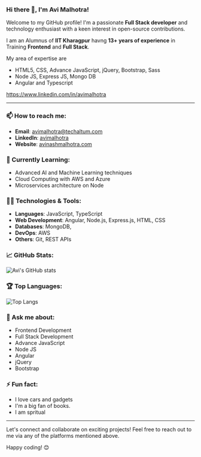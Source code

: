 ### Hi there 👋, I'm Avi Malhotra!

Welcome to my GitHub profile! I'm a passionate **Full Stack developer** and technology enthusiast with a keen interest in open-source contributions.

I am an Alumnus of **IIT Kharagpur** havng **13+ years of experience** in Training **Frontend** and **Full Stack**.

My area of expertise are 
- HTML5, CSS, Advance JavaScript, jQuery, Bootstrap, Sass
- Node JS, Express JS, Mongo DB
- Angular and Typescript

https://www.linkedin.com/in/avimalhotra

---

### 📫 How to reach me:

- **Email**: [avimalhotra@techaltum.com](mailto:avimalhotra@techaltum.com)
- **LinkedIn**: [avimalhotra](https://www.linkedin.com/in/avimalhotra/)
- **Website**: [avinashmalhotra.com](https://www.avinashmalhotra.com)

### 🌱 Currently Learning:

- Advanced AI and Machine Learning techniques
- Cloud Computing with AWS and Azure
- Microservices architecture on Node

### 👨‍💻 Technologies & Tools:

- **Languages**: JavaScript, TypeScript
- **Web Development**: Angular, Node.js, Express.js, HTML, CSS
- **Databases**:  MongoDB, 
- **DevOps**: AWS
- **Others**: Git, REST APIs


### 📈 GitHub Stats:

![Avi's GitHub stats](https://github-readme-stats.vercel.app/api?username=avimalhotra&show_icons=true&theme=radical)

### 🏆 Top Languages:

![Top Langs](https://github-readme-stats.vercel.app/api/top-langs/?username=avimalhotra&layout=compact&theme=radical)

### 💬 Ask me about:

- Frontend Development
- Full Stack Development
- Advance JavaScript
- Node JS
- Angular
- jQuery
- Bootstrap

### ⚡ Fun fact:

- I love cars and gadgets
- I'm a big fan of books.
- I am spritual

---

Let's connect and collaborate on exciting projects! Feel free to reach out to me via any of the platforms mentioned above.

Happy coding! 😊
